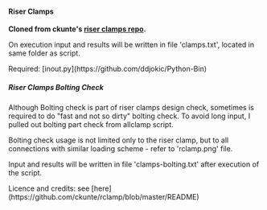 <h4>Riser Clamps</h4>

**Cloned from ckunte's [riser clamps repo](https://github.com/ckunte/rclamp).**
<p> On execution input and results will be written in file 'clamps.txt', located in same folder as script.</p>
Required: [inout.py](https://github.com/ddjokic/Python-Bin)</p>
<h5>Riser Clamps Bolting Check</h5>
<p> Although Bolting check is part of riser clamps design check, sometimes is required to do "fast and not so dirty" bolting check. To avoid long input, I pulled out bolting part check from allclamp script.</p>
Bolting check usage is not limited only to the riser clamp, but to all connections with similar loading scheme - refer to 'rclamp.png' file.</p>
Input and results will be written in file 'clamps-bolting.txt' after execution of the script.</p>
Licence and credits: see [here](https://github.com/ckunte/rclamp/blob/master/README)

